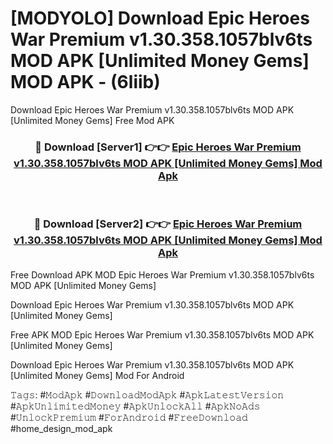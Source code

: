 # [MODYOLO] Download Epic Heroes War Premium v1.30.358.1057blv6ts MOD APK [Unlimited Money Gems] MOD APK - (6liib)
Download Epic Heroes War Premium v1.30.358.1057blv6ts MOD APK [Unlimited Money Gems] Free Mod APK

<div align="center">
<h3>🔴 Download [Server1] 👉👉 <a href="https://apk-comot.site?title=Epic_Heroes_War_Premium_v1.30.358.1057blv6ts_MOD_APK_[Unlimited_Money_Gems]">Epic Heroes War Premium v1.30.358.1057blv6ts MOD APK [Unlimited Money Gems] Mod Apk</a></h3><br>

<h3>🔴 Download [Server2] 👉👉 <a href="https://apk-comot.site?title=Epic_Heroes_War_Premium_v1.30.358.1057blv6ts_MOD_APK_[Unlimited_Money_Gems]">Epic Heroes War Premium v1.30.358.1057blv6ts MOD APK [Unlimited Money Gems] Mod Apk</a></h3>
</div>


Free Download APK MOD Epic Heroes War Premium v1.30.358.1057blv6ts MOD APK [Unlimited Money Gems]

Download Epic Heroes War Premium v1.30.358.1057blv6ts MOD APK [Unlimited Money Gems] 

Free APK MOD Epic Heroes War Premium v1.30.358.1057blv6ts MOD APK [Unlimited Money Gems] 

Download Epic Heroes War Premium v1.30.358.1057blv6ts MOD APK [Unlimited Money Gems] Mod For Android

𝚃𝚊𝚐𝚜: #𝙼𝚘𝚍𝙰𝚙𝚔 #𝙳𝚘𝚠𝚗𝚕𝚘𝚊𝚍𝙼𝚘𝚍𝙰𝚙𝚔 #𝙰𝚙𝚔𝙻𝚊𝚝𝚎𝚜𝚝𝚅𝚎𝚛𝚜𝚒𝚘𝚗 #𝙰𝚙𝚔𝚄𝚗𝚕𝚒𝚖𝚒𝚝𝚎𝚍𝙼𝚘𝚗𝚎𝚢 #𝙰𝚙𝚔𝚄𝚗𝚕𝚘𝚌𝚔𝙰𝚕𝚕 #𝙰𝚙𝚔𝙽𝚘𝙰𝚍𝚜 #𝚄𝚗𝚕𝚘𝚌𝚔𝙿𝚛𝚎𝚖𝚒𝚞𝚖 #𝙵𝚘𝚛𝙰𝚗𝚍𝚛𝚘𝚒𝚍 #𝙵𝚛𝚎𝚎𝙳𝚘𝚠𝚗𝚕𝚘𝚊𝚍 #home_design_mod_apk